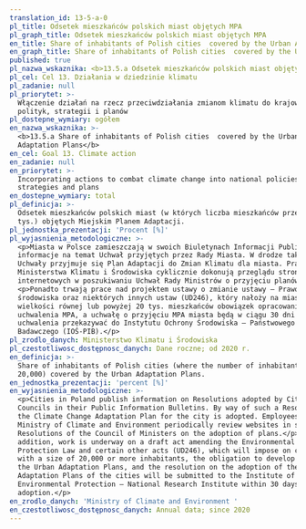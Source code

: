```yaml
---
translation_id: 13-5-a-0
pl_title: Odsetek mieszkańców polskich miast objętych MPA
pl_graph_title: Odsetek mieszkańców polskich miast objętych MPA
en_title: Share of inhabitants of Polish cities  covered by the Urban Adaptation Plans
en_graph_title: Share of inhabitants of Polish cities  covered by the Urban Adaptation Plans
published: true
pl_nazwa_wskaznika: <b>13.5.a Odsetek mieszkańców polskich miast objętych MPA</b>
pl_cel: Cel 13. Działania w dziedzinie klimatu
pl_zadanie: null
pl_priorytet: >-
  Włączenie działań na rzecz przeciwdziałania zmianom klimatu do krajowych
  polityk, strategii i planów
pl_dostepne_wymiary: ogółem
en_nazwa_wskaznika: >-
  <b>13.5.a Share of inhabitants of Polish cities  covered by the Urban
  Adaptation Plans</b>
en_cel: Goal 13. Climate action
en_zadanie: null
en_priorytet: >-
  Incorporating actions to combat climate change into national policies,
  strategies and plans
en_dostepne_wymiary: total
pl_definicja: >-
  Odsetek mieszkańców polskich miast (w których liczba mieszkańców przekracza 20
  tys.) objętych Miejskim Planem Adaptacji.
pl_jednostka_prezentacji: 'Procent [%]'
pl_wyjasnienia_metodologiczne: >-
  <p>Miasta w Polsce zamieszczają w swoich Biuletynach Informacji Publicznej
  informacje na temat Uchwał przyjętych przez Rady Miasta. W drodze takiej
  Uchwały przyjmuje się Plan Adaptacji do Zmian Klimatu dla miasta. Pracownicy
  Ministerstwa Klimatu i Środowiska cyklicznie dokonują przeglądu stron
  internetowych w poszukiwaniu Uchwał Rady Ministrów o przyjęciu planów.</p>
  <p>Ponadto trwają prace nad projektem ustawy o zmianie ustawy – Prawo ochrony
  środowiska oraz niektórych innych ustaw (UD246), który nałoży na miasta o
  wielkości równej lub powyżej 20 tys. mieszkańców obowiązek opracowania i
  uchwalenia MPA, a uchwałę o przyjęciu MPA miasta będą w ciągu 30 dni od
  uchwalenia przekazywać do Instytutu Ochrony Środowiska – Państwowego Instytutu
  Badawczego (IOŚ-PIB).</p>
pl_zrodlo_danych: Ministerstwo Klimatu i Środowiska
pl_czestotliwosc_dostępnosc_danych: Dane roczne; od 2020 r.
en_definicja: >-
  Share of inhabitants of Polish cities (where the number of inhabitants exceeds
  20,000) covered by the Urban Adaptation Plans.
en_jednostka_prezentacji: 'percent [%]'
en_wyjasnienia_metodologiczne: >-
  <p>Cities in Poland publish information on Resolutions adopted by City
  Councils in their Public Information Bulletins. By way of such a Resolution,
  the Climate Change Adaptation Plan for the city is adopted. Employees of the
  Ministry of Climate and Environment periodically review websites in search of
  Resolutions of the Council of Ministers on the adoption of plans.</p> <p>In
  addition, work is underway on a draft act amending the Environmental
  Protection Law and certain other acts (UD246), which will impose on cities
  with a size of 20,000 or more inhabitants, the obligation to develop and adopt
  the Urban Adaptation Plans, and the resolution on the adoption of the Urban
  Adaptation Plans of the cities will be submitted to the Institute of
  Environmental Protection – National Research Institute within 30 days of its
  adoption.</p>
en_zrodlo_danych: 'Ministry of Climate and Environment '
en_czestotliwosc_dostępnosc_danych: Annual data; since 2020
---
```

